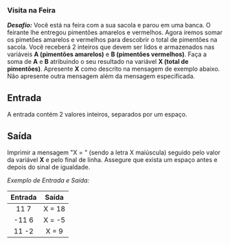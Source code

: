 ### **Visita na Feira**

***Desafio:***
  Você está na feira com a sua sacola e parou em uma banca. O feirante lhe entregou pimentões amarelos e vermelhos. Agora iremos somar os pimetões amarelos e vermelhos para descobrir o total de pimentões na sacola. Você receberá 2 inteiros que devem ser lidos e armazenados nas variáveis **A (pimentões amarelos)** e **B (pimentões vermelhos)**. Faça a soma de **A** e **B** atribuindo o seu resultado na variável **X (total de pimentões)**. Apresente **X** como descrito na mensagem de exemplo abaixo. Não apresente outra mensagem além da mensagem especificada.

## Entrada

A entrada contém 2 valores inteiros, separados por um espaço.

## Saída

Imprimir a mensagem "X = " (sendo a letra X maiúscula) seguido pelo valor da variável **X** e pelo final de linha. Assegure que exista um espaço antes e depois do sinal de igualdade.

*Exemplo de Entrada e Saída:*

| Entrada | Saída  |
| :-----: | :----: |
|  11 7   | X = 18 |
|  -11 6  | X = -5 |
|  11 -2  | X = 9  |

